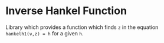 # Inverse Hankel Function

Library which provides a function which finds `z` in the equation
`hankelh1(ν,z) = h` for a given `h`.
